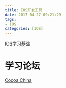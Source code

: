 ```yaml
---
title: IOS开发工具
date: 2017-04-27 09:21:29
tags:
- IOS
categories: [IOS]
---
```


IOS学习基础

<!-- more -->

# 学习论坛

[Cocoa China](http://www.cocoachina.com/)
